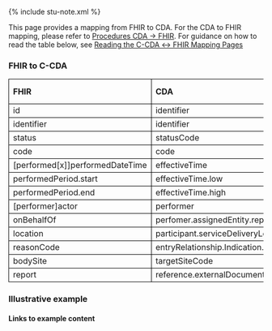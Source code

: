 <style>
td, th {
   border: 1px solid black!important;
}
</style>

{% include stu-note.xml %}

This page provides a mapping from FHIR to CDA. For the CDA to FHIR mapping, please refer to [Procedures CDA → FHIR](./CF-procedures.html). For guidance on how to read the table below, see [Reading the C-CDA ↔ FHIR Mapping Pages](./mappingGuidance.html)

### FHIR to C-CDA

|FHIR|CDA|Transform Steps|
|:----|:----|:----|
|id|identifier||
|identifier|identifier||
|status|statusCode||
|code|code||
|[performed[x]]performedDateTime|effectiveTime||
|performedPeriod.start|effectiveTime.low||
|performedPeriod.end|effectiveTime.high||
|[performer]actor|performer||
|onBehalfOf|perfomer.assignedEntity.representedOrganization||
|location|participant.serviceDeliveryLocation||
|reasonCode|entryRelationship.Indication.value||
|bodySite|targetSiteCode||
|report|reference.externalDocument||

### Illustrative example

#### Links to example content